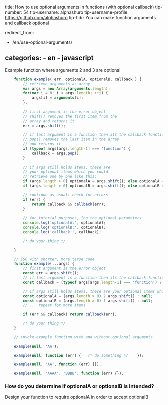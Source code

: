 

title: How to use optional arguments in functions (with optional callback)
tip-number: 54
tip-username: alphashuro
tip-username-profile: https://github.com/alphashuro
tip-tldr: You can make function arguments and callback optional

redirect_from:
  - /en/use-optional-arguments/

categories:
    - en
    - javascript
---

Example function where arguments 2 and 3 are optional

```javascript
    function example( err, optionalA, optionalB, callback ) {
        // retrieve arguments as array
        var args = new Array(arguments.length);
        for(var i = 0; i < args.length; ++i) {
            args[i] = arguments[i];
        };
        
        // first argument is the error object
        // shift() removes the first item from the
        // array and returns it
        err = args.shift();

        // if last argument is a function then its the callback function.
        // pop() removes the last item in the array
        // and returns it
        if (typeof args[args.length-1] === 'function') { 
            callback = args.pop();
        }
        
        // if args still holds items, these are
        // your optional items which you could
        // retrieve one by one like this:
        if (args.length > 0) optionalA = args.shift(); else optionalA = null;
        if (args.length > 0) optionalB = args.shift(); else optionalB = null;

        // continue as usual: check for errors
        if (err) { 
            return callback && callback(err);
        }
        
        // for tutorial purposes, log the optional parameters
        console.log('optionalA:', optionalA);
        console.log('optionalB:', optionalB);
        console.log('callback:', callback);

        /* do your thing */

    }

    // ES6 with shorter, more terse code
    function example(...args) {
        // first argument is the error object
        const err = args.shift();
        // if last argument is a function then its the callback function
        const callback = (typeof args[args.length-1] === 'function') ? args.pop() : null;

        // if args still holds items, these are your optional items which you could retrieve one by one like this:
        const optionalA = (args.length > 0) ? args.shift() : null;
        const optionalB = (args.length > 0) ? args.shift() : null;
        // ... repeat for more items

        if (err && callback) return callback(err);

        /* do your thing */
    }

    // invoke example function with and without optional arguments
    
    example(null, 'AA');

    example(null, function (err) {   /* do something */    });

    example(null, 'AA', function (err) {});

    example(null, 'AAAA', 'BBBB', function (err) {});
```

### How do you determine if optionalA or optionalB is intended?

Design your function to require optionalA in order to accept optionalB
